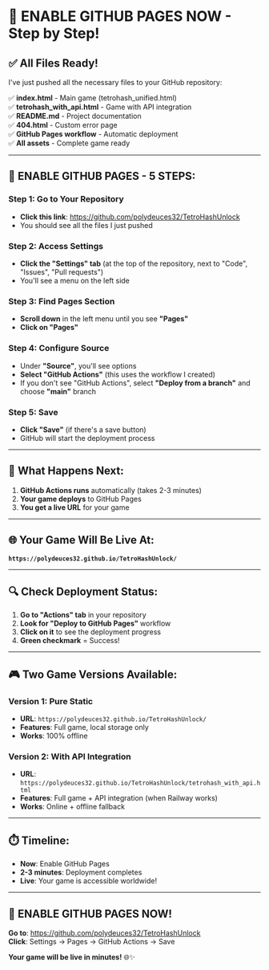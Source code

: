 # 🚀 ENABLE GITHUB PAGES NOW - Step by Step!

## ✅ **All Files Ready!**

I've just pushed all the necessary files to your GitHub repository:

✅ **index.html** - Main game (tetrohash_unified.html)  
✅ **tetrohash_with_api.html** - Game with API integration  
✅ **README.md** - Project documentation  
✅ **404.html** - Custom error page  
✅ **GitHub Pages workflow** - Automatic deployment  
✅ **All assets** - Complete game ready  

---

## 🚀 **ENABLE GITHUB PAGES - 5 STEPS:**

### **Step 1: Go to Your Repository**
- **Click this link**: https://github.com/polydeuces32/TetroHashUnlock
- You should see all the files I just pushed

### **Step 2: Access Settings**
- **Click the "Settings" tab** (at the top of the repository, next to "Code", "Issues", "Pull requests")
- You'll see a menu on the left side

### **Step 3: Find Pages Section**
- **Scroll down** in the left menu until you see **"Pages"**
- **Click on "Pages"**

### **Step 4: Configure Source**
- Under **"Source"**, you'll see options
- **Select "GitHub Actions"** (this uses the workflow I created)
- If you don't see "GitHub Actions", select **"Deploy from a branch"** and choose **"main"** branch

### **Step 5: Save**
- **Click "Save"** (if there's a save button)
- GitHub will start the deployment process

---

## 🎯 **What Happens Next:**

1. **GitHub Actions runs** automatically (takes 2-3 minutes)
2. **Your game deploys** to GitHub Pages
3. **You get a live URL** for your game

---

## 🌐 **Your Game Will Be Live At:**

**`https://polydeuces32.github.io/TetroHashUnlock/`**

---

## 🔍 **Check Deployment Status:**

1. **Go to "Actions" tab** in your repository
2. **Look for "Deploy to GitHub Pages"** workflow
3. **Click on it** to see the deployment progress
4. **Green checkmark** = Success!

---

## 🎮 **Two Game Versions Available:**

### **Version 1: Pure Static**
- **URL**: `https://polydeuces32.github.io/TetroHashUnlock/`
- **Features**: Full game, local storage only
- **Works**: 100% offline

### **Version 2: With API Integration**
- **URL**: `https://polydeuces32.github.io/TetroHashUnlock/tetrohash_with_api.html`
- **Features**: Full game + API integration (when Railway works)
- **Works**: Online + offline fallback

---

## ⏱️ **Timeline:**

- **Now**: Enable GitHub Pages
- **2-3 minutes**: Deployment completes
- **Live**: Your game is accessible worldwide!

---

## 🚀 **ENABLE GITHUB PAGES NOW!**

**Go to**: https://github.com/polydeuces32/TetroHashUnlock  
**Click**: Settings → Pages → GitHub Actions → Save

**Your game will be live in minutes!** 🌐✨
